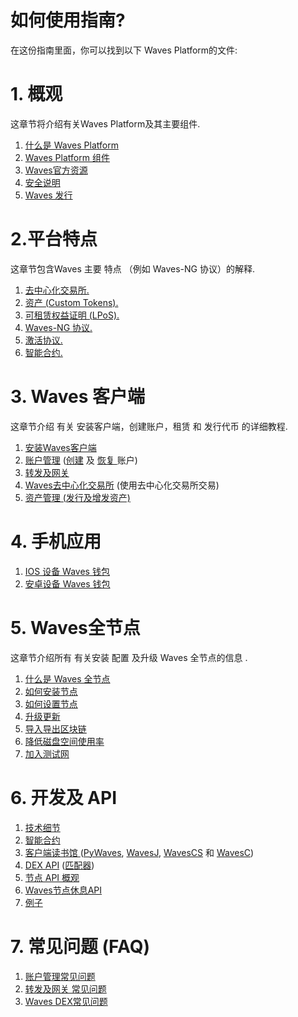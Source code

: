 # 如何使用指南?

在这份指南里面，你可以找到以下 Waves Platform的文件:

# 1. 概观

这章节将介绍有关Waves Platform及其主要组件.

1. [什么是 Waves Platform]()
2. [Waves Platform 组件](/overview/platform-components.md)
3. [Waves官方资源](/overview/waves-official-resources.md)
4. [安全说明](/overview/security-notes.md)
5. [Waves 发行](/overview/waves-releases.md)

# 2.平台特点

这章节包含Waves 主要 特点 （例如 Waves-NG 协议）的解释.

1. [去中心化交易所.](/platform-features/decentralized-cryptocurrency-exchange-dex.md)
2. [资产 \(Custom Tokens\).](/platform-features/assets-custom-tokens.md)
3. [可租赁权益证明 \(LPoS\).](/platform-features/leased-proof-of-stake-lpos.md)
4. [Waves-NG 协议.](/platform-features/waves-ng-protocol.md)
5. [激活协议.](/platform-features/activation-protocol.md)
6. [智能合约.](/platform-features/smart-contracts.md)

# 3. Waves 客户端

这章节介绍 有关  安装客户端，创建账户，租赁 和 发行代币 的详细教程.

1. [安装Waves客户端](/waves-client/install-waves-client.md)
2. [账户管理](/waves-client/account-management.md) \([创建](/waves-client/account-management/creating-an-account.md) 及 [恢复 ](/waves-client/account-management/restore-an-account.md) 账户\)
3. [转发及网关](/waves-client/wallet-management.md)
4. [Waves去中心化交易所](/waves-client/waves-dex.md) \(使用去中心化交易所交易\)
5. [资产管理 \(发行及增发资产\)](/waves-client/assets-management.md)

# 4. 手机应用

1. [IOS 设备 Waves 钱包](/mobile-apps/iOS.md)
2. [安卓设备 Waves  钱包](//mobile-apps/android.md)

# 5. Waves全节点

这章节介绍所有 有关安装 配置 及升级 Waves 全节点的信息 .

1. [什么是 Waves 全节点](/waves-node/what-is-a-full-node.md)
2. [如何安装节点](/waves-node/how-to-install-a-node/how-to-install-a-node.md)
3. [如何设置节点](/waves-node/how-to-configure-a-node.md)
4. [升级更新](/waves-node/upgrading.md)
5. [导入导出区块链](/waves-node/export-and-import-from-the-blockchain.md)
6. [降低磁盘空间使用率](/waves-node/reducing-disk-space-usage.md)
7. [加入测试网](/waves-node/joining-testnet.md)

# 6. 开发及 API

1. [技术细节](/technical-details/technical-details.md)
2. [智能合约](/technical-details/waves-contracts-language-description.md)
3. [客户端读书馆 ](/development-and-api/client-libraries.md)\([PyWaves](/development-and-api/client-libraries/pywaves.md), [WavesJ](/development-and-api/client-libraries/wavesj.md), [WavesCS](/development-and-api/client-libraries/wavescs.md) 和 [WavesC](/development-and-api/client-libraries/waves-c.md)\)
4. [DEX API](/development-and-api/dex-api.md) \([匹配器](/development-and-api/dex-api/matcher.md)\)
5. [节点 API 概观](https://legacy.gitbook.com/book/waves-platform/wavesdocs/edit#)
6. [Waves节点休息API ](/development-and-api/node-api.md)
7. [例子](/development-and-api/examples.md)

# 7. 常见问题  \(FAQ\)

1. [账户管理常见问题](/frequently-asked-questions-faq/account-management-faq.md)
2. [转发及网关 常见问题](/frequently-asked-questions-faq/transfers-and-gateways-faq.md)
3. [Waves DEX常见问题](/frequently-asked-questions-faq/waves-dex-faq.md)
